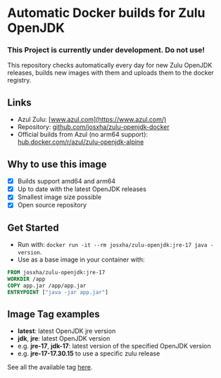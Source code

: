 # Automatic Docker builds for Zulu OpenJDK

### This Project is currently under development. Do not use!

This repository checks automatically every day for new Zulu OpenJDK releases, builds new images with them and uploads them to the docker registry.

## Links
- Azul Zulu: [www.azul.com](https://www.azul.com/)
- Repository: [github.com/josxha/zulu-openjdk-docker](https://github.com/josxha/zulu-openjdk-docker)
- Official builds from Azul (no arm64 support): [hub.docker.com/r/azul/zulu-openjdk-alpine](https://hub.docker.com/r/azul/zulu-openjdk-alpine)

## Why to use this image
- [x] Builds support amd64 and arm64
- [x] Up to date with the latest OpenJDK releases
- [x] Smallest image size possible
- [x] Open source repository

## Get Started
- Run with: `docker run -it --rm josxha/zulu-openjdk:jre-17 java -version`.
- Use as a base image in your container with:
```Dockerfile
FROM josxha/zulu-openjdk:jre-17
WORKDIR /app
COPY app.jar /app/app.jar
ENTRYPOINT ["java -jar app.jar"]
```
## Image Tag examples
- **latest**: latest OpenJDK jre version
- **jdk**, **jre**: latest OpenJDK version
- e.g. **jre-17**, **jdk-17**: latest version of the specified OpenJDK version
- e.g. **jre-17-17.30.15** to use a specific zulu release

See all the available tag [here](https://hub.docker.com/r/josxha/zulu-openjdk/tags).